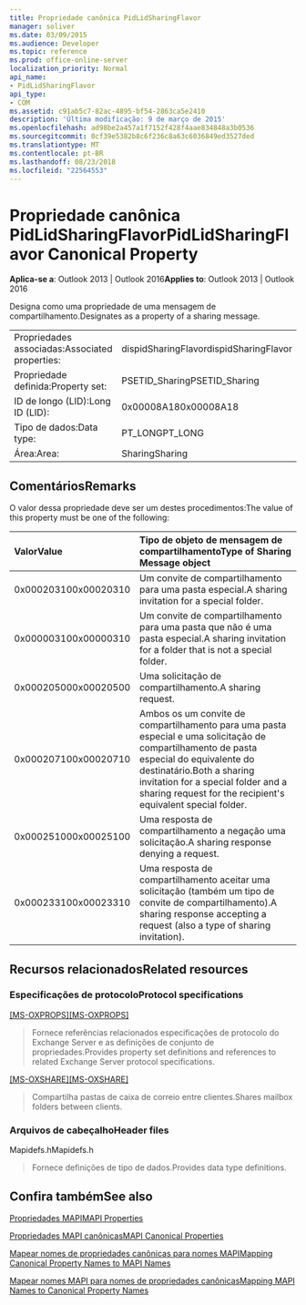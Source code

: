 ```yaml
---
title: Propriedade canônica PidLidSharingFlavor
manager: soliver
ms.date: 03/09/2015
ms.audience: Developer
ms.topic: reference
ms.prod: office-online-server
localization_priority: Normal
api_name:
- PidLidSharingFlavor
api_type:
- COM
ms.assetid: c91ab5c7-82ac-4895-bf54-2863ca5e2410
description: 'Última modificação: 9 de março de 2015'
ms.openlocfilehash: ad98be2a457a1f7152f428f4aae834848a3b0536
ms.sourcegitcommit: 0cf39e5382b8c6f236c8a63c6036849ed3527ded
ms.translationtype: MT
ms.contentlocale: pt-BR
ms.lasthandoff: 08/23/2018
ms.locfileid: "22564553"
---
```

# <a name="pidlidsharingflavor-canonical-property"></a><span data-ttu-id="58ad7-103">Propriedade canônica PidLidSharingFlavor</span><span class="sxs-lookup"><span data-stu-id="58ad7-103">PidLidSharingFlavor Canonical Property</span></span>

  
  
<span data-ttu-id="58ad7-104">**Aplica-se a**: Outlook 2013 | Outlook 2016</span><span class="sxs-lookup"><span data-stu-id="58ad7-104">**Applies to**: Outlook 2013 | Outlook 2016</span></span> 
  
<span data-ttu-id="58ad7-105">Designa como uma propriedade de uma mensagem de compartilhamento.</span><span class="sxs-lookup"><span data-stu-id="58ad7-105">Designates as a property of a sharing message.</span></span>
  
|||
|:-----|:-----|
|<span data-ttu-id="58ad7-106">Propriedades associadas:</span><span class="sxs-lookup"><span data-stu-id="58ad7-106">Associated properties:</span></span>  <br/> |<span data-ttu-id="58ad7-107">dispidSharingFlavor</span><span class="sxs-lookup"><span data-stu-id="58ad7-107">dispidSharingFlavor</span></span>  <br/> |
|<span data-ttu-id="58ad7-108">Propriedade definida:</span><span class="sxs-lookup"><span data-stu-id="58ad7-108">Property set:</span></span>  <br/> |<span data-ttu-id="58ad7-109">PSETID_Sharing</span><span class="sxs-lookup"><span data-stu-id="58ad7-109">PSETID_Sharing</span></span>  <br/> |
|<span data-ttu-id="58ad7-110">ID de longo (LID):</span><span class="sxs-lookup"><span data-stu-id="58ad7-110">Long ID (LID):</span></span>  <br/> |<span data-ttu-id="58ad7-111">0x00008A18</span><span class="sxs-lookup"><span data-stu-id="58ad7-111">0x00008A18</span></span>  <br/> |
|<span data-ttu-id="58ad7-112">Tipo de dados:</span><span class="sxs-lookup"><span data-stu-id="58ad7-112">Data type:</span></span>  <br/> |<span data-ttu-id="58ad7-113">PT_LONG</span><span class="sxs-lookup"><span data-stu-id="58ad7-113">PT_LONG</span></span>  <br/> |
|<span data-ttu-id="58ad7-114">Área:</span><span class="sxs-lookup"><span data-stu-id="58ad7-114">Area:</span></span>  <br/> |<span data-ttu-id="58ad7-115">Sharing</span><span class="sxs-lookup"><span data-stu-id="58ad7-115">Sharing</span></span>  <br/> |
   
## <a name="remarks"></a><span data-ttu-id="58ad7-116">Comentários</span><span class="sxs-lookup"><span data-stu-id="58ad7-116">Remarks</span></span>

<span data-ttu-id="58ad7-117">O valor dessa propriedade deve ser um destes procedimentos:</span><span class="sxs-lookup"><span data-stu-id="58ad7-117">The value of this property must be one of the following:</span></span>
  
|<span data-ttu-id="58ad7-118">**Valor**</span><span class="sxs-lookup"><span data-stu-id="58ad7-118">**Value**</span></span>|<span data-ttu-id="58ad7-119">**Tipo de objeto de mensagem de compartilhamento**</span><span class="sxs-lookup"><span data-stu-id="58ad7-119">**Type of Sharing Message object**</span></span>|
|:-----|:-----|
|<span data-ttu-id="58ad7-120">0x00020310</span><span class="sxs-lookup"><span data-stu-id="58ad7-120">0x00020310</span></span>  <br/> |<span data-ttu-id="58ad7-121">Um convite de compartilhamento para uma pasta especial.</span><span class="sxs-lookup"><span data-stu-id="58ad7-121">A sharing invitation for a special folder.</span></span>  <br/> |
|<span data-ttu-id="58ad7-122">0x00000310</span><span class="sxs-lookup"><span data-stu-id="58ad7-122">0x00000310</span></span>  <br/> |<span data-ttu-id="58ad7-123">Um convite de compartilhamento para uma pasta que não é uma pasta especial.</span><span class="sxs-lookup"><span data-stu-id="58ad7-123">A sharing invitation for a folder that is not a special folder.</span></span>  <br/> |
|<span data-ttu-id="58ad7-124">0x00020500</span><span class="sxs-lookup"><span data-stu-id="58ad7-124">0x00020500</span></span>  <br/> |<span data-ttu-id="58ad7-125">Uma solicitação de compartilhamento.</span><span class="sxs-lookup"><span data-stu-id="58ad7-125">A sharing request.</span></span>  <br/> |
|<span data-ttu-id="58ad7-126">0x00020710</span><span class="sxs-lookup"><span data-stu-id="58ad7-126">0x00020710</span></span>  <br/> |<span data-ttu-id="58ad7-127">Ambos os um convite de compartilhamento para uma pasta especial e uma solicitação de compartilhamento de pasta especial do equivalente do destinatário.</span><span class="sxs-lookup"><span data-stu-id="58ad7-127">Both a sharing invitation for a special folder and a sharing request for the recipient's equivalent special folder.</span></span>  <br/> |
|<span data-ttu-id="58ad7-128">0x00025100</span><span class="sxs-lookup"><span data-stu-id="58ad7-128">0x00025100</span></span>  <br/> |<span data-ttu-id="58ad7-129">Uma resposta de compartilhamento a negação uma solicitação.</span><span class="sxs-lookup"><span data-stu-id="58ad7-129">A sharing response denying a request.</span></span>  <br/> |
|<span data-ttu-id="58ad7-130">0x00023310</span><span class="sxs-lookup"><span data-stu-id="58ad7-130">0x00023310</span></span>  <br/> |<span data-ttu-id="58ad7-131">Uma resposta de compartilhamento aceitar uma solicitação (também um tipo de convite de compartilhamento).</span><span class="sxs-lookup"><span data-stu-id="58ad7-131">A sharing response accepting a request (also a type of sharing invitation).</span></span>  <br/> |
   
## <a name="related-resources"></a><span data-ttu-id="58ad7-132">Recursos relacionados</span><span class="sxs-lookup"><span data-stu-id="58ad7-132">Related resources</span></span>

### <a name="protocol-specifications"></a><span data-ttu-id="58ad7-133">Especificações de protocolo</span><span class="sxs-lookup"><span data-stu-id="58ad7-133">Protocol specifications</span></span>

<span data-ttu-id="58ad7-134">[[MS-OXPROPS]](http://msdn.microsoft.com/library/f6ab1613-aefe-447d-a49c-18217230b148%28Office.15%29.aspx)</span><span class="sxs-lookup"><span data-stu-id="58ad7-134">[[MS-OXPROPS]](http://msdn.microsoft.com/library/f6ab1613-aefe-447d-a49c-18217230b148%28Office.15%29.aspx)</span></span>
  
> <span data-ttu-id="58ad7-135">Fornece referências relacionados especificações de protocolo do Exchange Server e as definições de conjunto de propriedades.</span><span class="sxs-lookup"><span data-stu-id="58ad7-135">Provides property set definitions and references to related Exchange Server protocol specifications.</span></span>
    
<span data-ttu-id="58ad7-136">[[MS-OXSHARE]](http://msdn.microsoft.com/library/e4e5bd27-d5e0-43f9-a6ea-550876724f3d%28Office.15%29.aspx)</span><span class="sxs-lookup"><span data-stu-id="58ad7-136">[[MS-OXSHARE]](http://msdn.microsoft.com/library/e4e5bd27-d5e0-43f9-a6ea-550876724f3d%28Office.15%29.aspx)</span></span>
  
> <span data-ttu-id="58ad7-137">Compartilha pastas de caixa de correio entre clientes.</span><span class="sxs-lookup"><span data-stu-id="58ad7-137">Shares mailbox folders between clients.</span></span>
    
### <a name="header-files"></a><span data-ttu-id="58ad7-138">Arquivos de cabeçalho</span><span class="sxs-lookup"><span data-stu-id="58ad7-138">Header files</span></span>

<span data-ttu-id="58ad7-139">Mapidefs.h</span><span class="sxs-lookup"><span data-stu-id="58ad7-139">Mapidefs.h</span></span>
  
> <span data-ttu-id="58ad7-140">Fornece definições de tipo de dados.</span><span class="sxs-lookup"><span data-stu-id="58ad7-140">Provides data type definitions.</span></span>
    
## <a name="see-also"></a><span data-ttu-id="58ad7-141">Confira também</span><span class="sxs-lookup"><span data-stu-id="58ad7-141">See also</span></span>



[<span data-ttu-id="58ad7-142">Propriedades MAPI</span><span class="sxs-lookup"><span data-stu-id="58ad7-142">MAPI Properties</span></span>](mapi-properties.md)
  
[<span data-ttu-id="58ad7-143">Propriedades MAPI canônicas</span><span class="sxs-lookup"><span data-stu-id="58ad7-143">MAPI Canonical Properties</span></span>](mapi-canonical-properties.md)
  
[<span data-ttu-id="58ad7-144">Mapear nomes de propriedades canônicas para nomes MAPI</span><span class="sxs-lookup"><span data-stu-id="58ad7-144">Mapping Canonical Property Names to MAPI Names</span></span>](mapping-canonical-property-names-to-mapi-names.md)
  
[<span data-ttu-id="58ad7-145">Mapear nomes MAPI para nomes de propriedades canônicas</span><span class="sxs-lookup"><span data-stu-id="58ad7-145">Mapping MAPI Names to Canonical Property Names</span></span>](mapping-mapi-names-to-canonical-property-names.md)

